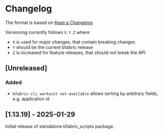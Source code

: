 # Changelog

The format is based on [Keep a Changelog](https://keepachangelog.com/en/1.1.0/).

Versioning currently follows `X.Y.Z` where

- `X` is used for major changes, that contain breaking changes
- `Y` should be the current bfabric release
- `Z` is increased for feature releases, that should not break the API

## \[Unreleased\]

### Added

- `bfabric-cli workunit not-available` allows sorting by arbitrary fields, e.g. application id

## \[1.13.19\] - 2025-01-29

Initial release of standalone bfabric_scripts package.
